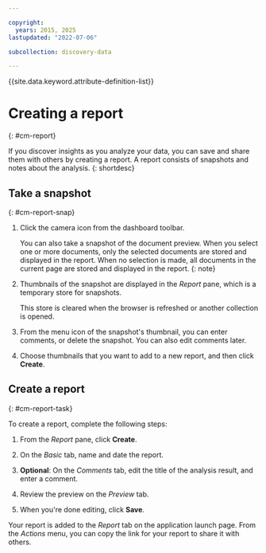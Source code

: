 ```yaml
---

copyright:
  years: 2015, 2025
lastupdated: "2022-07-06"

subcollection: discovery-data

---
```


{{site.data.keyword.attribute-definition-list}}

# Creating a report
{: #cm-report}

If you discover insights as you analyze your data, you can save and share them with others by creating a report. A report consists of snapshots and notes about the analysis.
{: shortdesc}

## Take a snapshot
{: #cm-report-snap}

1.  Click the camera icon from the dashboard toolbar.

    You can also take a snapshot of the document preview. When you select one or more documents, only the selected documents are stored and displayed in the report. When no selection is made, all documents in the current page are stored and displayed in the report.
    {: note}

2.  Thumbnails of the snapshot are displayed in the *Report* pane, which is a temporary store for snapshots. 

    This store is cleared when the browser is refreshed or another collection is opened.
3.  From the menu icon of the snapshot's thumbnail, you can enter comments, or delete the snapshot. You can also edit comments later.
4.  Choose thumbnails that you want to add to a new report, and then click **Create**.

## Create a report
{: #cm-report-task}

To create a report, complete the following steps:

1.  From the *Report* pane, click **Create**. 

1.  On the *Basic* tab, name and date the report.

1.  **Optional**: On the *Comments* tab, edit the title of the analysis result, and enter a comment. 
1.  Review the preview on the *Preview* tab.
1.  When you're done editing, click **Save**.

Your report is added to the *Report* tab on the application launch page. From the *Actions* menu, you can copy the link for your report to share it with others.
